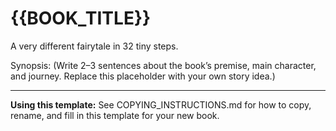 # {{BOOK_TITLE}}

A very different fairytale in 32 tiny steps.

Synopsis: (Write 2–3 sentences about the book’s premise, main character, and journey. Replace this placeholder with your own story idea.)

---

**Using this template:**
See COPYING_INSTRUCTIONS.md for how to copy, rename, and fill in this template for your new book.
